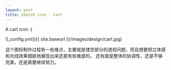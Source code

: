 ```yaml
---
layout: post
title: Sketch icon - Cart
---
```


A cart icon :)

![_config.yml]({{ site.baseurl }}/images/design/cart.jpg)

这个图标制作过程有一些难点，主要就是镂空部分的透视问题，而且想要把立体感和光线效果细腻地展现出来还是有些难度的。
还有就是整体的协调性，还是不够完美，还是需要继续努力。